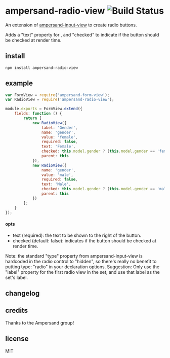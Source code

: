 # ampersand-radio-view  ![Build Status](https://api.travis-ci.org/mikehedman/ampersand-radio-view.svg?branch=master)

An extension of [ampersand-input-view](https://github.com/AmpersandJS/ampersand-input-view) to create radio buttons.

Adds a "text" property for , and "checked" to indicate if the button should be checked at render time.

## install
```
npm install ampersand-radio-view
```

## example

```javascript
var FormView = require('ampersand-form-view');
var RadioView = require('ampersand-radio-view');

module.exports = FormView.extend({
    fields: function () {
        return [
            new RadioView({
                label: 'Gender',
                name: 'gender',
                value: 'female',
                required: false,
                text: 'Female',
                checked: this.model.gender ? (this.model.gender == 'female') : false,
                parent: this
            }),
            new RadioView({
                name: 'gender',
                value: 'male',
                required: false,
                text: 'Male',
                checked: this.model.gender ? (this.model.gender == 'male') : false,
                parent: this
            })
        ];
    }
});

```

#### opts

- text (required): the text to be shown to the right of the button.
- checked (default: false): indicates if the button should be checked at render time.

Note: the standard "type" property from ampersand-input-view is hardcoded in the radio control to "hidden", so there's really no benefit to putting type: "radio" in your declaration options.
Suggestion: Only use the "label" property for the first radio view in the set, and use that label as the set's label.
## changelog


## credits

Thanks to the Ampersand group!

## license

MIT

